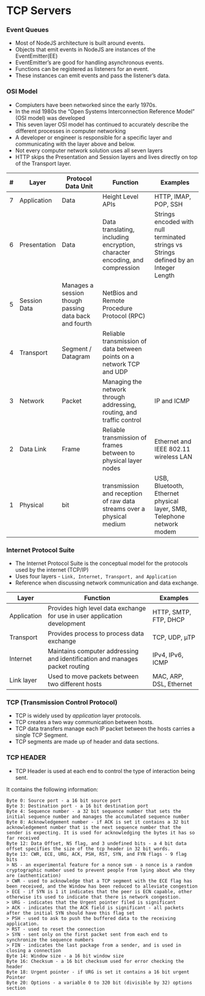 # TCP Servers

### Event Queues

- Most of NodeJS architecture is built around events. 
- Objects that emit events in NodeJS are instances of the EventEmitter(EE)
- EventEmitter’s are good for handling asynchronous events. 
- Functions can be registered as listeners for an event.
- These instances can emit events and pass the listener’s data.

### OSI Model
- Compiuters have been networked since the early 1970s. 
- In the mid 1980s the “Open Systems Interconnection Reference Model” (OSI model) was developed 
- This seven layer OSI model has continued to accurately describe the different processes in computer networking 
- A developer or engineer is responsible for a specific layer and communicating with the layer above and below. 
- Not every computer network solution uses all seven layers
- HTTP skips the Presentation and Session layers and lives directly on top of the Transport layer.

| #	| Layer	| Protocol Data Unit	| Function	| Examples |
|---|-------|---------------------|-----------|----------|
|7	| Application	| Data	| Height Level APIs	| HTTP, IMAP, POP, SSH|
|6	| Presentation	| Data	| Data translating, including encryption, character encoding, and compression	| Strings encoded with null terminated strings vs Strings defined by an Integer Length|
|5	| Session	Data	| Manages a session though passing data back and fourth	| NetBios and Remote Procedure Protocol (RPC)|
|4	| Transport	| Segment / Datagram	| Reliable transmission of data between points on a network	TCP and UDP|
|3	| Network	| Packet	| Managing the network through addressing, routing, and traffic control	| IP and ICMP|
|2	| Data Link	| Frame	| Reliable transmission of frames between to physical layer nodes	| Ethernet and IEEE 802.11 wireless LAN|
|1	| Physical	| bit	| transmission and reception of raw data streams over a physical medium	| USB, Bluetooth, Ethernet physical layer, SMB, Telephone network modem|

### Internet Protocol Suite
- The Internet Protocol Suite is the conceptual model for the protocols used by the internet (TCP/IP)
- Uses four layers - `Link, Internet, Transport, and Application`
- Reference when discussing network communication and data exchange.

| Layer	| Function| Examples |
|-------|---------|----------|
| Application	| Provides high level data exchange for use in user application development	| HTTP, SMTP, FTP, DHCP|
| Transport	| Provides process to process data exchange	| TCP, UDP, µTP|
| Internet	| Maintains computer addressing and identification and manages packet routing	| IPv4, IPv6, ICMP|
| Link layer | Used to move packets between two different hosts	| MAC, ARP, DSL, Ethernet|

### TCP (**Transmission Control Protocol**)
- TCP is widely used by *application* layer protocols.
- TCP creates a two way communication between hosts.
- TCP data transfers manage each IP packet between the hosts carries a single TCP Segment. 
- TCP segments are made up of header and data sections.

### TCP HEADER
- TCP Header is used at each end to control the type of interaction being sent. 

It contains the following information:
```
Byte 0: Source port - a 16 bit source port
Byte 3: Destination port - a 16 bit destination port
Byte 4: Sequence number - a 32 bit sequence number that sets the initial sequence number and manages the accumulated sequence number
Byte 8: Acknowledgement number - if ACK is set it contains a 32 bit acknowledgement number that is the next sequence number that the sender is expecting. It is used for acknowledging the bytes it has so far received
Byte 12: Data Offset, NS flag, and 3 undefined bits - a 4 bit data offset specifies the size of the tcp header in 32 bit words.
Byte 13: CWR, ECE, URG, ACK, PSH, RST, SYN, and FYN flags - 9 flag bits
> NS - an experimental feature for a nonce sum - a nonce is a random cryptographic number used to prevent people from lying about who they are (authentication)
> CWR - used to acknowledge that a TCP segment with the ECE flag has been received, and the Window has been reduced to alleviate congestion
> ECE - if SYN is 1 it indicates that the peer is ECN capable, other otherwise its used to indicate that there is network congestion.
> URG - indicates that the Urgent pointer filed is significant
> ACK - indicates that the ACK field is significant - all packets after the initial SYN should have this flag set
> PSH - used to ask to push the buffered data to the receiving application.
> RST - used to reset the connection
> SYN - sent only on the first packet sent from each end to synchronize the sequence numbers
> FIN - indicates the last package from a sender, and is used in closing a connection
Byte 14: Window size - a 16 bit window size
Byte 16: Checksum - a 16 bit checksum used for error checking the header
Byte 18: Urgent pointer - if URG is set it contains a 16 bit urgent Pointer
Byte 20: Options - a variable 0 to 320 bit (divisible by 32) options section
```

